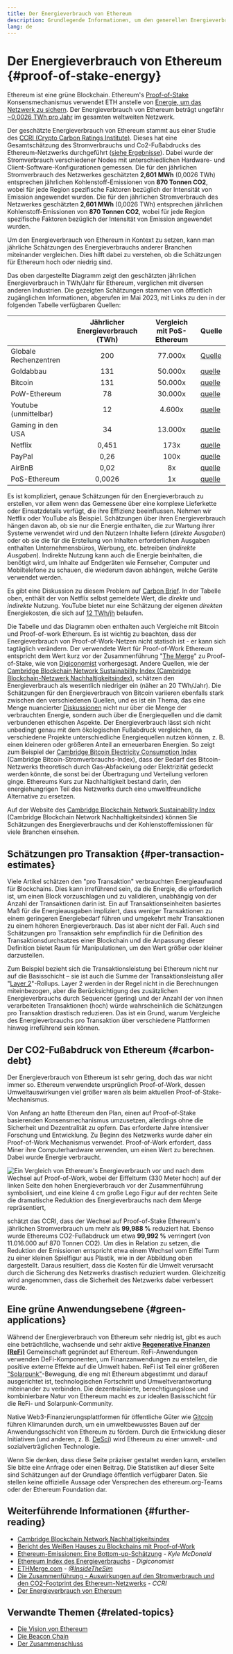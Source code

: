 ```yaml
---
title: Der Energieverbrauch von Ethereum
description: Grundlegende Informationen, um den generellen Energieverbrauch von Ethereum verstehen zu können
lang: de
---
```


# Der Energieverbrauch von Ethereum \{#proof-of-stake-energy}

Ethereum ist eine grüne Blockchain. Ethereum's [Proof-of-Stake](/developers/docs/consensus-mechanisms/pos) Konsensmechanismus verwendet ETH anstelle von [Energie, um das Netzwerk zu sichern](/developers/docs/consensus-mechanisms/pow). Der Energieverbrauch von Ethereum beträgt ungefähr [~0,0026 TWh pro Jahr](https://carbon-ratings.com/eth-report-2022) im gesamten weltweiten Netzwerk.

Der geschätzte Energieverbrauch von Ethereum stammt aus einer Studie des [CCRI (Crypto Carbon Ratings Institute)](https://carbon-ratings.com). Dieses hat eine Gesamtschätzung des Stromverbrauchs und Co2-Fußabdrucks des Ethereum-Netzwerks durchgeführt ([siehe Ergebnisse](https://carbon-ratings.com/eth-report-2022)). Dabei wurde der Stromverbrauch verschiedener Nodes mit unterschiedlichen Hardware- und Client-Software-Konfigurationen gemessen. Die für den jährlichen Stromverbrauch des Netzwerkes geschätzten **2,601 MWh** (0,0026 TWh) entsprechen jährlichen Kohlenstoff-Emissionen von **870 Tonnen CO2**, wobei für jede Region spezifische Faktoren bezüglich der Intensität von Emission angewendet wurden. Die für den jährlichen Stromverbrauch des Netzwerkes geschätzten **2,601 MWh** (0,0026 TWh) entsprechen jährlichen Kohlenstoff-Emissionen von **870 Tonnen CO2**, wobei für jede Region spezifische Faktoren bezüglich der Intensität von Emission angewendet wurden.

Um den Energieverbrauch von Ethereum in Kontext zu setzen, kann man jährliche Schätzungen des Energieverbrauchs anderer Branchen miteinander vergleichen. Dies hilft dabei zu verstehen, ob die Schätzungen für Ethereum hoch oder niedrig sind.

<EnergyConsumptionChart />

Das oben dargestellte Diagramm zeigt den geschätzten jährlichen Energieverbrauch in TWh/Jahr für Ethereum, verglichen mit diversen anderen Industrien. Die gezeigten Schätzungen stammen von öffentlich zugänglichen Informationen, abgerufen im Mai 2023, mit Links zu den in der folgenden Tabelle verfügbaren Quellen:

|                       | Jährlicher Energieverbrauch (TWh) | Vergleich mit PoS-Ethereum | Quelle                                                                                                                                                                            |
| :-------------------- | :-------------------------------: | :------------------------: | --------------------------------------------------------------------------------------------------------------------------------------------------------------------------------- |
| Globale Rechenzentren |                200                |          77.000x           | [Quelle](https://www.iea.org/commentaries/data-centres-and-energy-from-global-headlines-to-local-headaches)                                                                       |
| Goldabbau             |                131                |          50.000x           | [quelle](https://ccaf.io/cbnsi/cbeci/comparisons)                                                                                                                                 |
| Bitcoin               |                131                |          50.000x           | [quelle](https://ccaf.io/cbnsi/cbeci/comparisons)                                                                                                                                 |
| PoW-Ethereum          |                78                 |          30.000x           | [quelle](https://digiconomist.net/ethereum-energy-consumption)                                                                                                                    |
| Youtube (unmittelbar) |                12                 |           4.600x           | [quelle](https://www.gstatic.com/gumdrop/sustainability/google-2020-environmental-report.pdf)                                                                                     |
| Gaming in den USA     |                34                 |          13.000x           | [quelle](https://www.researchgate.net/publication/336909520_Toward_Greener_Gaming_Estimating_National_Energy_Use_and_Energy_Efficiency_Potential)                                 |
| Netflix               |               0,451               |            173x            | [quelle](https://assets.ctfassets.net/4cd45et68cgf/7B2bKCqkXDfHLadrjrNWD8/e44583e5b288bdf61e8bf3d7f8562884/2021_US_EN_Netflix_EnvironmentalSocialGovernanceReport-2021_Final.pdf) |
| PayPal                |               0,26                |            100x            | [quelle](https://app.impaakt.com/analyses/paypal-consumed-264100-mwh-of-energy-in-2020-24-from-non-renewable-sources-27261)                                                       |
| AirBnB                |               0,02                |             8x             | [quelle](<https://s26.q4cdn.com/656283129/files/doc_downloads/governance_doc_updated/Airbnb-ESG-Factsheet-(Final).pdf>)                                                           |
| PoS-Ethereum          |              0,0026               |             1x             | [quelle](https://carbon-ratings.com/eth-report-2022)                                                                                                                              |

Es ist kompliziert, genaue Schätzungen für den Energieverbrauch zu erstellen, vor allem wenn das Gemessene über eine komplexe Lieferkette oder Einsatzdetails verfügt, die ihre Effizienz beeinflussen. Nehmen wir Netflix oder YouTube als Beispiel. Schätzungen über ihren Energieverbrauch hängen davon ab, ob sie nur die Energie enthalten, die zur Wartung ihrer Systeme verwendet wird und den Nutzern Inhalte liefern (_direkte Ausgaben_) oder ob sie die für die Erstellung von Inhalten erforderlichen Ausgaben enthalten Unternehmensbüros, Werbung, etc. betreiben (_indirekte Ausgaben_). Indirekte Nutzung kann auch die Energie beinhalten, die benötigt wird, um Inhalte auf Endgeräten wie Fernseher, Computer und Mobiltelefone zu schauen, die wiederum davon abhängen, welche Geräte verwendet werden.

Es gibt eine Diskussion zu diesem Problem auf [Carbon Brief](https://www.carbonbrief.org/factcheck-what-is-the-carbon-footprint-of-streaming-video-on-netflix). In der Tabelle oben, enthält der von Netflix selbst gemeldete Wert, die _direkte_ und _indirekte_ Nutzung. YouTube bietet nur eine Schätzung der eigenen _direkten_ Energiekosten, die sich auf [12 TWh/jh](https://www.gstatic.com/gumdrop/sustainability/google-2020-environmental-report.pdf) belaufen.

Die Tabelle und das Diagramm oben enthalten auch Vergleiche mit Bitcoin und Proof-of-work Ethereum. Es ist wichtig zu beachten, dass der Energieverbrauch von Proof-of-Work-Netzen nicht statisch ist - er kann sich tagtäglich verändern. Der verwendete Wert für Proof-of-Work Ethereum entspricht dem Wert kurz vor der Zusammenführung "[The Merge](/roadmap/merge/)" zu Proof-of-Stake, wie von [Digiconomist](https://digiconomist.net/ethereum-energy-consumption) vorhergesagt. Andere Quellen, wie der [Cambridge Blockchain Network Sustainability Index (Cambridge Blockchain-Netzwerk Nachhaltigkeitsindex)](https://ccaf.io/cbnsi/ethereum/1), schätzen den Energieverbrauch als wesentlich niedriger ein (näher an 20 TWh/Jahr). Die Schätzungen für den Energieverbrauch von Bitcoin variieren ebenfalls stark zwischen den verschiedenen Quellen, und es ist ein Thema, das eine Menge nuancierter [Diskussionen](https://www.coindesk.com/business/2020/05/19/the-last-word-on-bitcoins-energy-consumption/) nicht nur über die Menge der verbrauchten Energie, sondern auch über die Energiequellen und die damit verbundenen ethischen Aspekte. Der Energieverbrauch lässt sich nicht unbedingt genau mit dem ökologischen Fußabdruck vergleichen, da verschiedene Projekte unterschiedliche Energiequellen nutzen können, z. B. einen kleineren oder größeren Anteil an erneuerbaren Energien. So zeigt zum Beispiel der [Cambridge Bitcoin Electricity Consumption Index](https://ccaf.io/cbnsi/cbeci/comparisons) (Cambridge Bitcoin-Stromverbrauchs-Index), dass der Bedarf des Bitcoin-Netzwerks theoretisch durch Gas-Abfackelung oder Elektrizität gedeckt werden könnte, die sonst bei der Übertragung und Verteilung verloren ginge. Ethereums Kurs zur Nachhaltigkeit bestand darin, den energiehungrigen Teil des Netzwerks durch eine umweltfreundliche Alternative zu ersetzen.

Auf der Website des [Cambridge Blockchain Network Sustainability Index](https://ccaf.io/cbnsi/ethereum) (Cambridge Blockchain Network Nachhaltigkeitsindex) können Sie Schätzungen des Energieverbrauchs und der Kohlenstoffemissionen für viele Branchen einsehen.

## Schätzungen pro Transaktion \{#per-transaction-estimates}

Viele Artikel schätzen den "pro Transaktion" verbrauchten Energieaufwand für Blockchains. Dies kann irreführend sein, da die Energie, die erforderlich ist, um einen Block vorzuschlagen und zu validieren, unabhängig von der Anzahl der Transaktionen darin ist. Ein auf Transaktionseinheiten basiertes Maß für die Energieausgaben impliziert, dass weniger Transaktionen zu einem geringeren Energiebedarf führen und umgekehrt mehr Transaktionen zu einem höheren Energieverbrauch. Das ist aber nicht der Fall. Auch sind Schätzungen pro Transaktion sehr empfindlich für die Definition des Transaktionsdurchsatzes einer Blockchain und die Anpassung dieser Definition bietet Raum für Manipulationen, um den Wert größer oder kleiner darzustellen.

Zum Beispiel bezieht sich die Transaktionsleistung bei Ethereum nicht nur auf die Basisschicht – sie ist auch die Summe der Transaktionsleistung aller "[Layer 2](/layer-2/)"-Rollups. Layer 2 werden in der Regel nicht in die Berechnungen miteinbezogen, aber die Berücksichtigung des zusätzlichen Energieverbrauchs durch Sequencer (gering) und der Anzahl der von ihnen verarbeiteten Transaktionen (hoch) würde wahrscheinlich die Schätzungen pro Transaktion drastisch reduzieren. Das ist ein Grund, warum Vergleiche des Energieverbrauchs pro Transaktion über verschiedene Plattformen hinweg irreführend sein können.

## Der CO2-Fußabdruck von Ethereum \{#carbon-debt}

Der Energieverbrauch von Ethereum ist sehr gering, doch das war nicht immer so. Ethereum verwendete ursprünglich Proof-of-Work, dessen Umweltauswirkungen viel größer waren als beim aktuellen Proof-of-Stake-Mechanismus.

Von Anfang an hatte Ethereum den Plan, einen auf Proof-of-Stake basierenden Konsensmechanismus umzusetzen, allerdings ohne die Sicherheit und Dezentralität zu opfern. Das erforderte Jahre intensiver Forschung und Entwicklung. Zu Beginn des Netzwerks wurde daher ein Proof-of-Work Mechanismus verwendet. Proof-of-Work erfordert, dass Miner ihre Computerhardware verwenden, um einen Wert zu berechnen. Dabei wurde Energie verbraucht.

![Ein Vergleich von Ethereum's Energieverbrauch vor und nach dem Wechsel auf Proof-of-Work, wobei der Eiffelturm (330 Meter hoch) auf der linken Seite den hohen Energieverbrauch vor der Zusammenführung symbolisiert, und eine kleine 4 cm große Lego Figur auf der rechten Seite die dramatische Reduktion des Energieverbrauchs nach dem Merge repräsentiert,](energy_consumption_pre_post_merge.png)

schätzt das CCRI, dass der Wechsel auf Proof-of-Stake Ethereum's jährlichen Stromverbrauch um mehr als **99,988 %** reduziert hat. Ebenso wurde Ethereums CO2-Fußabdruck um etwa **99,992 %** verringert (von 11.016.000 auf 870 Tonnen CO2). Um dies in Relation zu setzen, die Reduktion der Emissionen entspricht etwa einem Wechsel vom Eiffel Turm zu einer kleinen Spielfigur aus Plastik, wie in der Abbildung oben dargestellt. Daraus resultiert, dass die Kosten für die Umwelt verursacht durch die Sicherung des Netzwerks drastisch reduziert wurden. Gleichzeitig wird angenommen, dass die Sicherheit des Netzwerks dabei verbessert wurde.

## Eine grüne Anwendungsebene \{#green-applications}

Während der Energieverbrauch von Ethereum sehr niedrig ist, gibt es auch eine beträchtliche, wachsende und sehr aktive [**Regenerative Finanzen (ReFi)**](/refi/) Gemeinschaft gegründet auf Ethereum. ReFi-Anwendungen verwenden DeFi-Komponenten, um Finanzanwendungen zu erstellen, die positive externe Effekte auf die Umwelt haben. ReFi ist Teil einer größeren ["Solarpunk"](https://en.wikipedia.org/wiki/Solarpunk)-Bewegung, die eng mit Ethereum abgestimmt und darauf ausgerichtet ist, technologischen Fortschritt und Umweltverantwortung miteinander zu verbinden. Die dezentralisierte, berechtigungslose und kombinierbare Natur von Ethereum macht es zur idealen Basisschicht für die ReFi- und Solarpunk-Community.

Native Web3-Finanzierungsplattformen für öffentliche Güter wie [Gitcoin](https://gitcoin.co) führen Klimarunden durch, um ein umweltbewusstes Bauen auf der Anwendungsschicht von Ethereum zu fördern. Durch die Entwicklung dieser Initiativen (und anderen, z. B. [DeSci](/desci/)) wird Ethereum zu einer umwelt- und sozialverträglichen Technologie.

<InfoBanner emoji=":evergreen_tree:">
  Wenn Sie denken, dass diese Seite präziser gestaltet werden kann, erstellen Sie bitte eine Anfrage oder einen Beitrag. Die Statistiken auf dieser Seite sind Schätzungen auf der Grundlage öffentlich verfügbarer Daten. Sie stellen keine offizielle Aussage oder Versprechen des ethereum.org-Teams oder der Ethereum Foundation dar.
</InfoBanner>

## Weiterführende Informationen \{#further-reading}

- [Cambridge Blockchain Network Nachhaltigkeitsindex](https://ccaf.io/cbnsi/ethereum)
- [Bericht des Weißen Hauses zu Blockchains mit Proof-of-Work](https://www.whitehouse.gov/wp-content/uploads/2022/09/09-2022-Crypto-Assets-and-Climate-Report.pdf)
- [Ethereum-Emissionen: Eine Bottom-up-Schätzung](https://kylemcdonald.github.io/ethereum-emissions/) - _Kyle McDonald_
- [Ethereum Index des Energieverbrauchs](https://digiconomist.net/ethereum-energy-consumption/) - _Digiconomist_
- [ETHMerge.com](https://ethmerge.com/) - _[@InsideTheSim](https://twitter.com/InsideTheSim)_
- [Die Zusammenführung - Auswirkungen auf den Stromverbrauch und den CO2-Footprint des Ethereum-Netzwerks](https://carbon-ratings.com/eth-report-2022) - _CCRI_
- [Der Energieverbrauch von Ethereum](https://mirror.xyz/jmcook.eth/ODpCLtO4Kq7SCVFbU4He8o8kXs418ZZDTj0lpYlZkR8)

## Verwandte Themen \{#related-topics}

- [Die Vision von Ethereum](/roadmap/vision/)
- [Die Beacon Chain](/roadmap/beacon-chain)
- [Der Zusammenschluss](/roadmap/merge/)
